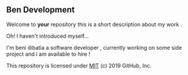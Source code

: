 ## Ben Development

Welcome to **your** repository this is a short description about my work .

Oh! I haven't introduced myself...

I'm beni dibatia a software developer , currently working on some side project and i am available to hire !



This repository is licensed under [MIT](../LICENSE) (c) 2019 GitHub, Inc.
